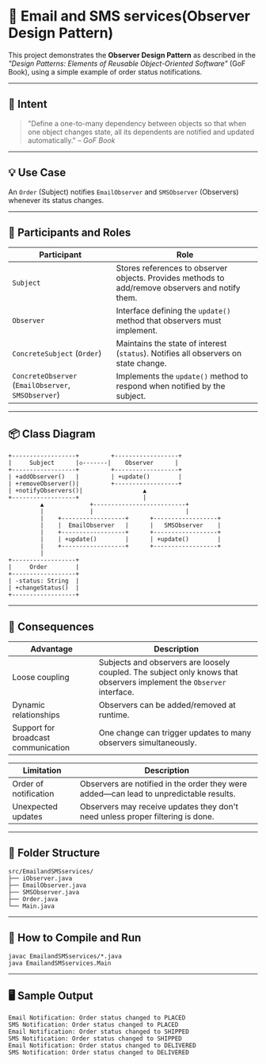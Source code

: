 # 📡  Email and SMS services(Observer Design Pattern)

This project demonstrates the **Observer Design Pattern** as described in the *"Design Patterns: Elements of Reusable Object-Oriented Software"* (GoF Book), using a simple example of order status notifications.

---

## 🎯 Intent

> "Define a one-to-many dependency between objects so that when one object changes state, all its dependents are notified and updated automatically." – *GoF Book*

---

## 💡 Use Case

An `Order` (Subject) notifies `EmailObserver` and `SMSObserver` (Observers) whenever its status changes.

---

## 🧩 Participants and Roles

| Participant       | Role                                                                 |
|------------------|----------------------------------------------------------------------|
| `Subject`         | Stores references to observer objects. Provides methods to add/remove observers and notify them. |
| `Observer`        | Interface defining the `update()` method that observers must implement. |
| `ConcreteSubject` (`Order`) | Maintains the state of interest (`status`). Notifies all observers on state change. |
| `ConcreteObserver` (`EmailObserver`, `SMSObserver`) | Implements the `update()` method to respond when notified by the subject. |

---
## 📦 Class Diagram
    +------------------+         +------------------+
    |     Subject      |◇-------|    Observer      |
    +------------------+         +------------------+
    | +addObserver()   |         | +update()        |
    | +removeObserver()|         +------------------+
    | +notifyObservers()|                 ▲
    +------------------+                  |
             ▲             +--------------------------+
             |             |                          |
             |    +------------------+      +------------------+
             |    |  EmailObserver   |      |   SMSObserver    |
             |    +------------------+      +------------------+
             |    | +update()        |      | +update()        |
             |    +------------------+      +------------------+
             |
    +------------------+
    |     Order        |
    +------------------+
    | -status: String  |
    | +changeStatus()  |
    +------------------+

---
## 🧠 Consequences

| Advantage                         | Description                                                                            |
|----------------------------------|----------------------------------------------------------------------------------------|
| Loose coupling                   | Subjects and observers are loosely coupled. The subject only knows that observers implement the `Observer` interface. |
| Dynamic relationships            | Observers can be added/removed at runtime.                                             |
| Support for broadcast communication | One change can trigger updates to many observers simultaneously.                        |

| Limitation                        | Description                                                                            |
|----------------------------------|----------------------------------------------------------------------------------------|
| Order of notification            | Observers are notified in the order they were added—can lead to unpredictable results. |
| Unexpected updates               | Observers may receive updates they don't need unless proper filtering is done.        |

---

## 📂 Folder Structure
    src/EmailandSMSservices/
    ├── iObserver.java
    ├── EmailObserver.java
    ├── SMSObserver.java
    ├── Order.java
    └── Main.java
---
## 🚀 How to Compile and Run
    javac EmailandSMSservices/*.java
    java EmailandSMSservices.Main
---
## 🖥️ Sample Output
    Email Notification: Order status changed to PLACED
    SMS Notification: Order status changed to PLACED
    Email Notification: Order status changed to SHIPPED
    SMS Notification: Order status changed to SHIPPED
    Email Notification: Order status changed to DELIVERED
    SMS Notification: Order status changed to DELIVERED
    



